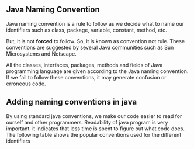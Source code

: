 ## Java Naming Convention

Java naming convention is a rule to follow as we decide what to name our identifiers such as class, package, variable, constant, method, etc.

But, it is not **forced** to follow. So, it is known as convention not rule. These conventions are suggested by several Java communities such as Sun Microsystems and Netscape.

All the classes, interfaces, packages, methods and fields of Java programming language are given according to the Java naming convention. If we fail to follow these conventions, it may generate confusion or erroneous code.

## Adding naming conventions in java

By using standard java conventions, we make our code easier to read for ourself and other programmers. Readability of java program is very important. it indicates that less time is spent to figure out what code does.
The following table shows the popular conventions used for the different identifiers
